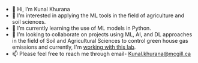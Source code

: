 - 👋 Hi, I’m Kunal Khurana
- 👀 I’m interested in applying the ML tools in the field of agriculture and soil sciences.
- 🌱 I’m currently learning the use of ML models in Python.
- 💞️ I’m looking to collaborate on projects using ML, AI, and DL approaches in the field of Soil and Agricultural Sciences to control green house gas emissions and currently, I'm [working with this lab](https://kallenbachcm.wixsite.com/soils/people). 
- 📫 Please feel free to reach me through email- Kunal.khurana@mcgill.ca

<!---
Kkhurana007/Kkhurana007 is a ✨ special ✨ repository because its `README.md` (this file) appears on your GitHub profile.
You can click the Preview link to take a look at your changes.
--->
